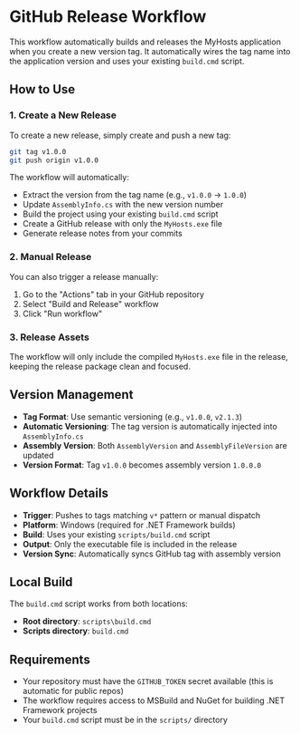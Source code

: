 # GitHub Release Workflow

This workflow automatically builds and releases the MyHosts application when you create a new version tag. It automatically wires the tag name into the application version and uses your existing `build.cmd` script.

## How to Use

### 1. Create a New Release

To create a new release, simply create and push a new tag:

```bash
git tag v1.0.0
git push origin v1.0.0
```

The workflow will automatically:

- Extract the version from the tag name (e.g., `v1.0.0` → `1.0.0`)
- Update `AssemblyInfo.cs` with the new version number
- Build the project using your existing `build.cmd` script
- Create a GitHub release with only the `MyHosts.exe` file
- Generate release notes from your commits

### 2. Manual Release

You can also trigger a release manually:

1. Go to the "Actions" tab in your GitHub repository
2. Select "Build and Release" workflow
3. Click "Run workflow"

### 3. Release Assets

The workflow will only include the compiled `MyHosts.exe` file in the release, keeping the release package clean and focused.

## Version Management

- **Tag Format**: Use semantic versioning (e.g., `v1.0.0`, `v2.1.3`)
- **Automatic Versioning**: The tag version is automatically injected into `AssemblyInfo.cs`
- **Assembly Version**: Both `AssemblyVersion` and `AssemblyFileVersion` are updated
- **Version Format**: Tag `v1.0.0` becomes assembly version `1.0.0.0`

## Workflow Details

- **Trigger**: Pushes to tags matching `v*` pattern or manual dispatch
- **Platform**: Windows (required for .NET Framework builds)
- **Build**: Uses your existing `scripts/build.cmd` script
- **Output**: Only the executable file is included in the release
- **Version Sync**: Automatically syncs GitHub tag with assembly version

## Local Build

The `build.cmd` script works from both locations:

- **Root directory**: `scripts\build.cmd`
- **Scripts directory**: `build.cmd`

## Requirements

- Your repository must have the `GITHUB_TOKEN` secret available (this is automatic for public repos)
- The workflow requires access to MSBuild and NuGet for building .NET Framework projects
- Your `build.cmd` script must be in the `scripts/` directory
